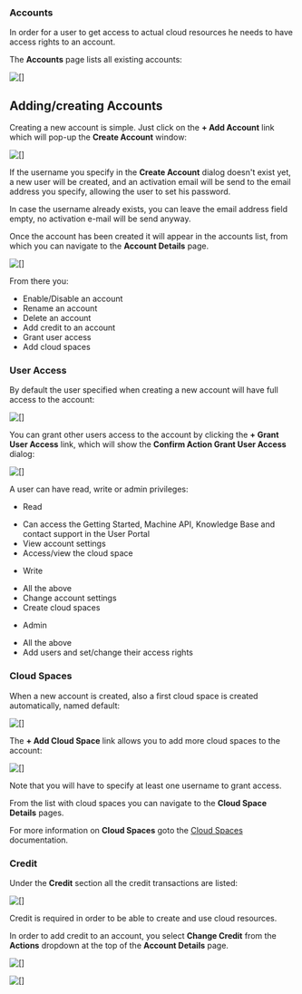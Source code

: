 ### Accounts

In order for a user to get access to actual cloud resources he needs to have access rights to an account.

The **Accounts** page lists all existing accounts:

![[]](Accounts.png)

## Adding/creating Accounts

Creating a new account is simple. Just click on the **+ Add Account** link which will pop-up the **Create Account** window:

![[]](CreateAccount.png)

If the username you specify in the **Create Account** dialog doesn't exist yet, a new user will be created, and an activation email will be send to the email address you specify, allowing the user to set his password.

In case the username already exists, you can leave the email address field empty, no activation e-mail will be send anyway.

Once the account has been created it will appear in the accounts list, from which you can navigate to the **Account Details** page.

![[]](AccountDetails.png)

From there you:
- Enable/Disable an account
- Rename an account
- Delete an account
- Add credit to an account
- Grant user access
- Add cloud spaces

### User Access

By default the user specified when creating a new account will have full access to the account:

![[]](GrantUserAccess.png)

You can grant other users access to the account by clicking the **+ Grant User Access** link, which will show the **Confirm Action Grant User Access** dialog:

![[]](ConfirmActionGrantUserAccess.png)

A user can have read, write or admin privileges:
- Read
 * Can access the Getting Started, Machine API, Knowledge Base and contact support in the User Portal
 * View account settings
 * Access/view the cloud space


- Write
 * All the above
 * Change account settings
 * Create cloud spaces


- Admin
 * All the above
 * Add users and set/change their access rights

### Cloud Spaces

When a new account is created, also a first cloud space is created automatically, named default:

![[]](CloudSpaces.png)

The **+ Add Cloud Space** link allows you to add more cloud spaces to the account:

![[]](AddCloudSpace.png)


Note that you will have to specify at least one username to grant access.

From the list with cloud spaces you can navigate to the **Cloud Space Details** pages.

For more information on **Cloud Spaces** goto the [Cloud Spaces](CloudSpaces/CloudSpaces.md) documentation.



### Credit

Under the **Credit** section all the credit transactions are listed:

![[]](CreditTransactions.png)

Credit is required in order to be able to create and use cloud resources.

In order to add credit to an account, you select **Change Credit** from the **Actions** dropdown at the top of the **Account Details** page.

![[]](AccountActions.png)

![[]](ConfirmActionChngeCredit.png)
